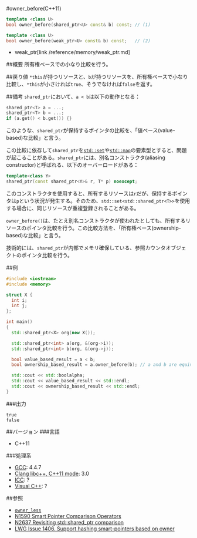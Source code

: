 #owner_before(C++11)
```cpp
template <class U>
bool owner_before(shared_ptr<U> const& b) const; // (1)

template <class U>
bool owner_before(weak_ptr<U> const& b) const;   // (2)
```
* weak_ptr[link /reference/memory/weak_ptr.md]

##概要
所有権ベースでの小なり比較を行う。


##戻り値
`*this`が持つリソースと、`b`が持つリソースを、所有権ベースで小なり比較し、`*this`が小さければ`true`、そうでなければ`false`を返す。


##備考
`shared_ptr`において、`a < b`は以下の動作となる：

```cpp
shared_ptr<T> a = ...;
shared_ptr<T> b = ...;
if (a.get() < b.get()) {}
```

このような、`shared_ptr`が保持するポインタの比較を、「値ベース(value-based)な比較」と言う。

この比較に依存して`shared_ptr`を[`std::set`](/reference/set/set.md)や[`std::map`](/reference/map/map.md)の要素型とすると、問題が起こることがある。`shared_ptr`には、別名コンストラクタ(aliasing constructor)と呼ばれる、以下のオーバーロードがある：

```cpp
template<class Y>
shared_ptr(const shared_ptr<Y>& r, T* p) noexcept;
```

このコンストラクタを使用すると、所有するリソースは`r`だが、保持するポインタは`p`という状況が発生する。そのため、`std::set<std::shared_ptr<T>>`を使用する場合に、同じリソースが重複登録されることがある。

`owner_before()`は、たとえ別名コンストラクタが使われたとしても、所有するリソースのポインタ比較を行う。この比較方法を、「所有権ベース(ownership-based)な比較」と言う。

技術的には、`shared_ptr`が内部でメモリ確保している、参照カウンタオブジェクトのポインタ比較を行う。


##例
```cpp
#include <iostream>
#include <memory>

struct X {
  int i;
  int j;
};

int main()
{
  std::shared_ptr<X> org(new X());

  std::shared_ptr<int> a(org, &(org->i));
  std::shared_ptr<int> b(org, &(org->j));

  bool value_based_result = a < b;
  bool ownership_based_result = a.owner_before(b); // a and b are equivalent

  std::cout << std::boolalpha;
  std::cout << value_based_result << std::endl;
  std::cout << ownership_based_result << std::endl;
}
```

###出力
```
true
false
```

##バージョン
###言語
- C++11

###処理系
- [GCC](/implementation#gcc.md): 4.4.7
- [Clang libc++, C++11 mode](/implementation#clang.md): 3.0
- [ICC](/implementation#icc.md): ?
- [Visual C++](/implementation#visual_cpp.md): ?

##参照
- [`owner_less`](/reference/memory/owner_less.md)
- [N1590 Smart Pointer Comparison Operators](http://www.open-std.org/jtc1/sc22/wg21/docs/papers/2004/n1590.html)
- [N2637 Revisiting std::shared_ptr comparison](http://www.open-std.org/jtc1/sc22/wg21/docs/papers/2008/n2637.pdf)
- [LWG Issue 1406. Support hashing smart-pointers based on owner](http://www.open-std.org/jtc1/sc22/wg21/docs/lwg-closed.html#1406)

